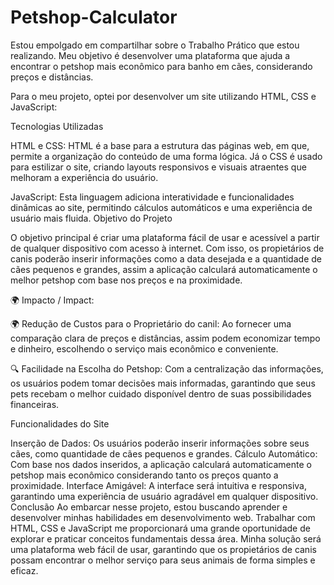 # Petshop-Calculator
Estou empolgado em compartilhar sobre o Trabalho Prático que estou realizando. Meu objetivo é desenvolver uma plataforma que ajuda a encontrar o petshop mais econômico para banho em cães, considerando preços e distâncias.

Para o meu projeto, optei por desenvolver um site utilizando HTML, CSS e JavaScript:

Tecnologias Utilizadas

HTML e CSS: HTML é a base para a estrutura das páginas web, em que, permite a organização do conteúdo de uma forma lógica. Já o CSS é usado para estilizar o site, criando layouts responsivos e visuais atraentes que melhoram a experiência do usuário.

JavaScript: Esta linguagem adiciona interatividade e funcionalidades dinâmicas ao site, permitindo cálculos automáticos e uma experiência de usuário mais fluida.
Objetivo do Projeto

O objetivo principal é criar uma plataforma fácil de usar e acessível a partir de qualquer dispositivo com acesso à internet. Com isso, os propietários de canis poderão inserir informações como a data desejada e a quantidade de cães pequenos e grandes, assim a aplicação calculará automaticamente o melhor petshop com base nos preços e na proximidade.

🌍 Impacto / Impact:

🌍 Redução de Custos para o Proprietário do canil: Ao fornecer uma comparação clara de preços e distâncias, assim podem economizar tempo e dinheiro, escolhendo o serviço mais econômico e conveniente.

🔍 Facilidade na Escolha do Petshop: Com a centralização das informações, os usuários podem tomar decisões mais informadas, garantindo que seus pets recebam o melhor cuidado disponível dentro de suas possibilidades financeiras.

Funcionalidades do Site

Inserção de Dados: Os usuários poderão inserir informações sobre seus cães, como quantidade de cães pequenos e grandes.
Cálculo Automático: Com base nos dados inseridos, a aplicação calculará automaticamente o petshop mais econômico considerando tanto os preços quanto a proximidade.
Interface Amigável: A interface será intuitiva e responsiva, garantindo uma experiência de usuário agradável em qualquer dispositivo.
Conclusão
Ao embarcar nesse projeto, estou buscando aprender e desenvolver minhas habilidades em desenvolvimento web. Trabalhar com HTML, CSS e JavaScript me proporcionará uma grande oportunidade de explorar e praticar conceitos fundamentais dessa área. Minha solução será uma plataforma web fácil de usar, garantindo que os propietários de canis possam encontrar o melhor serviço para seus animais de forma simples e eficaz.

